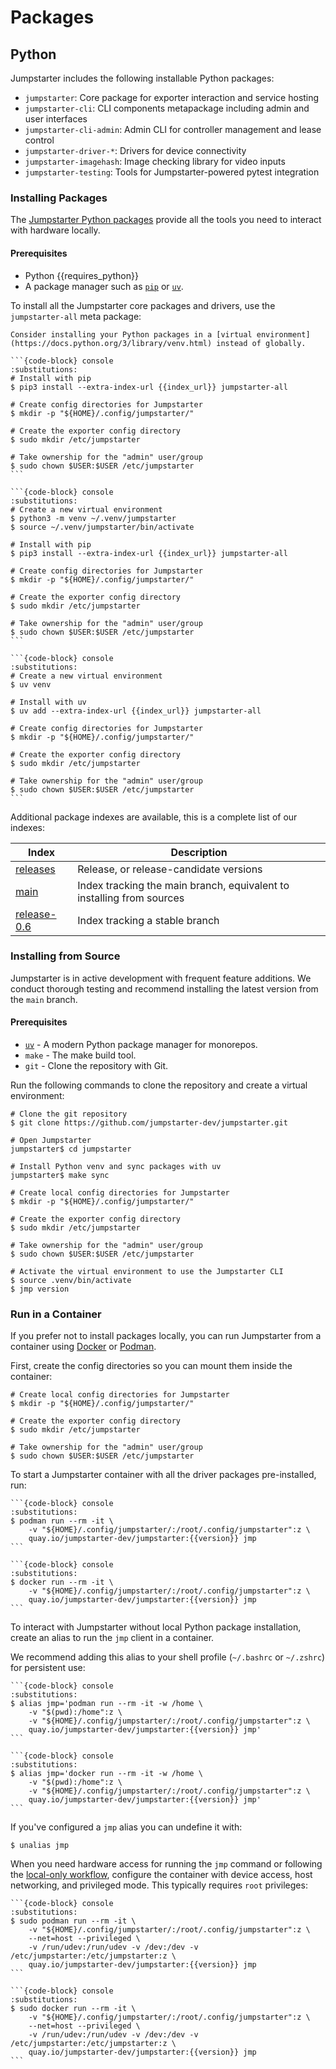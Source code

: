 # Packages

## Python

Jumpstarter includes the following installable Python packages:

- `jumpstarter`: Core package for exporter interaction and service hosting
- `jumpstarter-cli`: CLI components metapackage including admin and user
  interfaces
- `jumpstarter-cli-admin`: Admin CLI for controller management and lease control
- `jumpstarter-driver-*`: Drivers for device connectivity
- `jumpstarter-imagehash`: Image checking library for video inputs
- `jumpstarter-testing`: Tools for Jumpstarter-powered pytest integration

### Installing Packages

The [Jumpstarter Python packages](https://pkg.jumpstarter.dev/) provide all the
tools you need to interact with hardware locally.

#### Prerequisites

- Python {{requires_python}}
- A package manager such as [`pip`](https://pip.pypa.io/en/stable/installation/) or [`uv`](https://docs.astral.sh/uv/getting-started/installation).

To install all the Jumpstarter core packages and drivers, use the `jumpstarter-all` meta package:

```{tip}
Consider installing your Python packages in a [virtual environment](https://docs.python.org/3/library/venv.html) instead of globally.
```

````{tab} Global
```{code-block} console
:substitutions:
# Install with pip
$ pip3 install --extra-index-url {{index_url}} jumpstarter-all

# Create config directories for Jumpstarter
$ mkdir -p "${HOME}/.config/jumpstarter/"

# Create the exporter config directory
$ sudo mkdir /etc/jumpstarter

# Take ownership for the "admin" user/group
$ sudo chown $USER:$USER /etc/jumpstarter
```
````

````{tab} Pip venv
```{code-block} console
:substitutions:
# Create a new virtual environment
$ python3 -m venv ~/.venv/jumpstarter
$ source ~/.venv/jumpstarter/bin/activate

# Install with pip
$ pip3 install --extra-index-url {{index_url}} jumpstarter-all

# Create config directories for Jumpstarter
$ mkdir -p "${HOME}/.config/jumpstarter/"

# Create the exporter config directory
$ sudo mkdir /etc/jumpstarter

# Take ownership for the "admin" user/group
$ sudo chown $USER:$USER /etc/jumpstarter
```
````

````{tab} uv
```{code-block} console
:substitutions:
# Create a new virtual environment
$ uv venv

# Install with uv
$ uv add --extra-index-url {{index_url}} jumpstarter-all

# Create config directories for Jumpstarter
$ mkdir -p "${HOME}/.config/jumpstarter/"

# Create the exporter config directory
$ sudo mkdir /etc/jumpstarter

# Take ownership for the "admin" user/group
$ sudo chown $USER:$USER /etc/jumpstarter
```
````


Additional package indexes are available, this is a complete list of our
indexes:

| Index                                                  | Description                                                           |
| ------------------------------------------------------ | --------------------------------------------------------------------- |
| [releases](https://pkg.jumpstarter.dev/)               | Release, or release-candidate versions                                |
| [main](https://pkg.jumpstarter.dev/main/)              | Index tracking the main branch, equivalent to installing from sources |
| [release-0.6](https://pkg.jumpstarter.dev/release-0.6) | Index tracking a stable branch                                        |

### Installing from Source

Jumpstarter is in active development with frequent feature additions. We
conduct thorough testing and recommend installing the latest version from the
`main` branch.

#### Prerequisites

- [`uv`](https://docs.astral.sh/uv/getting-started/installation) - A modern Python package manager for monorepos.
- `make` - The make build tool.
- `git` - Clone the repository with Git.

Run the following commands to clone the repository and create a virtual environment:

```{code-block} console
# Clone the git repository
$ git clone https://github.com/jumpstarter-dev/jumpstarter.git

# Open Jumpstarter
jumpstarter$ cd jumpstarter

# Install Python venv and sync packages with uv
jumpstarter$ make sync

# Create local config directories for Jumpstarter
$ mkdir -p "${HOME}/.config/jumpstarter/"

# Create the exporter config directory
$ sudo mkdir /etc/jumpstarter

# Take ownership for the "admin" user/group
$ sudo chown $USER:$USER /etc/jumpstarter

# Activate the virtual environment to use the Jumpstarter CLI
$ source .venv/bin/activate
$ jmp version
```

### Run in a Container

If you prefer not to install packages locally, you can run Jumpstarter from a container using [Docker](https://docker.com) or [Podman](https://podman.io).

First, create the config directories so you can mount them inside the container:

```{code-block} console
# Create local config directories for Jumpstarter
$ mkdir -p "${HOME}/.config/jumpstarter/"

# Create the exporter config directory
$ sudo mkdir /etc/jumpstarter

# Take ownership for the "admin" user/group
$ sudo chown $USER:$USER /etc/jumpstarter
```

To start a Jumpstarter container with all the driver packages pre-installed, run:

````{tab} Podman
```{code-block} console
:substitutions:
$ podman run --rm -it \
    -v "${HOME}/.config/jumpstarter/:/root/.config/jumpstarter":z \
    quay.io/jumpstarter-dev/jumpstarter:{{version}} jmp
```
````

````{tab} Docker
```{code-block} console
:substitutions:
$ docker run --rm -it \
    -v "${HOME}/.config/jumpstarter/:/root/.config/jumpstarter":z \
    quay.io/jumpstarter-dev/jumpstarter:{{version}} jmp
```
````

To interact with Jumpstarter without local Python package installation,
create an alias to run the `jmp` client in a container.

We recommend adding this alias to your shell profile (`~/.bashrc` or `~/.zshrc`) for persistent use:

````{tab} Podman
```{code-block} console
:substitutions:
$ alias jmp='podman run --rm -it -w /home \
    -v "$(pwd):/home":z \
    -v "${HOME}/.config/jumpstarter/:/root/.config/jumpstarter":z \
    quay.io/jumpstarter-dev/jumpstarter:{{version}} jmp'
```
````

````{tab} Docker
```{code-block} console
:substitutions:
$ alias jmp='docker run --rm -it -w /home \
    -v "$(pwd):/home":z \
    -v "${HOME}/.config/jumpstarter/:/root/.config/jumpstarter":z \
    quay.io/jumpstarter-dev/jumpstarter:{{version}} jmp'
```
````

If you've configured a `jmp` alias you can undefine it with:

```console
$ unalias jmp
```

When you need hardware access for running the `jmp` command or following the
[local-only workflow](../../introduction/index.md#local-mode), configure the
container with device access, host networking, and privileged mode. This
typically requires `root` privileges:

````{tab} Podman
```{code-block} console
:substitutions:
$ sudo podman run --rm -it \
    -v "${HOME}/.config/jumpstarter/:/root/.config/jumpstarter":z \
    --net=host --privileged \
    -v /run/udev:/run/udev -v /dev:/dev -v /etc/jumpstarter:/etc/jumpstarter:z \
    quay.io/jumpstarter-dev/jumpstarter:{{version}} jmp
```
````

````{tab} Docker
```{code-block} console
:substitutions:
$ sudo docker run --rm -it \
    -v "${HOME}/.config/jumpstarter/:/root/.config/jumpstarter":z \
    --net=host --privileged \
    -v /run/udev:/run/udev -v /dev:/dev -v /etc/jumpstarter:/etc/jumpstarter:z \
    quay.io/jumpstarter-dev/jumpstarter:{{version}} jmp
```
````